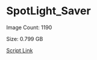 # SpotLight_Saver

Image Count: 1190

Size: 0.799 GB

[Script Link](https://github.com/liuyal/Archive/blob/master/Python/Utilities/Miscellaneous/spotlight_saver.py)

